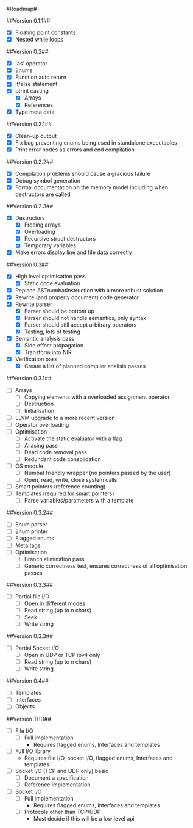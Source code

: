 #Roadmap#

##Version 0.1.1##
 - [x] Floating point constants
 - [x] Nested while loops

##Version 0.2##
 - [x] 'as' operator
 - [x] Enums
 - [x] Function auto return
 - [x] if/else statement
 - [x] ptrint casting
   - [x] Arrays
   - [x] References
 - [x] Type meta data

##Version 0.2.1##
 - [x] Clean-up output
 - [x] Fix bug preventing enums being used in standalone executables
 - [x] Print error nodes as errors and end compilation

##Version 0.2.2##
 - [x] Compilation problems should cause a gracious failure
 - [x] Debug symbol generation
 - [x] Formal documentation on the memory model including when destructors are called

##Version 0.2.3##
 - [x] Destructors
   - [x] Freeing arrays
   - [x] Overloading
   - [x] Recursive struct destructors
   - [x] Temporary variables
 - [x] Make errors display line and file data correctly

##Version 0.3##
 - [x] High level optimisation pass
   - [x] Static code evaluation
 - [x] Replace ASTnumbatInstruction with a more robust solution
 - [x] Rewrite (and properly document) code generator
 - [x] Rewrite parser
   - [x] Parser should be bottom up
   - [x] Parser should not handle semantics, only syntax
   - [x] Parser should still accept arbitrary operators
   - [x] Testing, lots of testing
 - [x] Semantic analysis pass
   - [x] Side effect propagation
   - [x] Transform into NIR
 - [x] Verification pass
   - [x] Create a list of planned compiler analisis passes

##Version 0.3.1##
 - [ ] Arrays
   - [ ] Copying elements with a overloaded assignment operator
   - [ ] Destruction
   - [ ] Initialisation
 - [ ] LLVM upgrade to a more recent version
 - [ ] Operator overloading
 - [ ] Optimisation
   - [ ] Activate the static evaluator with a flag
   - [ ] Aliasing pass
   - [ ] Dead code removal pass
   - [ ] Redundant code consolidation
 - [ ] OS module
   - [ ] Numbat friendly wrapper (no pointers passed by the user)
   - [ ] Open, read, write, close system calls
 - [ ] Smart pointers (reference counting)
 - [ ] Templates (required for smart pointers)
   - [ ] Parse variables/parameters with a template

##Version 0.3.2##
 - [ ] Enum parser
 - [ ] Enum printer
 - [ ] Flagged enums
 - [ ] Meta tags
 - [ ] Optimisation
   - [ ] Branch elimination pass
   - [ ] Generic correctness test, ensures correctness of all optimisation passes

##Version 0.3.3##
 - [ ] Partial file I/O
   - [ ] Open in different modes
   - [ ] Read string (up to n chars)
   - [ ] Seek
   - [ ] Write string

##Version 0.3.3##
 - [ ] Partial Socket I/O
   - [ ] Open in UDP or TCP ipv4 only
   - [ ] Read string (up to n chars)
   - [ ] Write string

##Version 0.4##
 - [ ] Templates
 - [ ] Interfaces
 - [ ] Objects

##Version TBD##
 - [ ] File I/O
   - [ ] Full implementation
     - Requires flagged enums, Interfaces and templates
 - [ ] Full I/O library
     - Requires file I/O, socket I/O, flagged enums, Interfaces and templates
 - [ ] Socket I/O (TCP and UDP only) basic
   - [ ] Document a specification
   - [ ] Reference implementation
 - [ ] Socket I/O
   - [ ] Full implementation
     - Requires flagged enums, Interfaces and templates
   - [ ] Protocols other than TCP/UDP
     - Must decide if this will be a low level api
